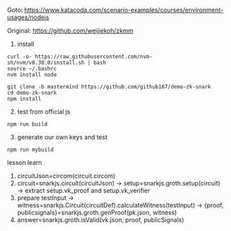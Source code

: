 
Goto: https://www.katacoda.com/scenario-examples/courses/environment-usages/nodejs

Original: https://github.com/weijiekoh/zkmm

1. install
```
curl -o- https://raw.githubusercontent.com/nvm-sh/nvm/v0.38.0/install.sh | bash
source ~/.bashrc
nvm install node

git clone -b mastermind https://github.com/github167/demo-zk-snark
cd demo-zk-snark
npm install

```

2. test from official js
```
npm run build

```

3. generate our own keys and test
```
npm run mybuild

```
lesson learn

1. circuitJson=circom(circuit.circom)
2. circuit=snarkjs.circuit(circuitJson) -> setup=snarkjs.groth.setup(circuit) -> extract setup.vk_proof and setup.vk_verifier
3. prepare testInput -> witness=snarkjs.Circuit(circuitDef).calculateWitness(testInput) -> {proof, publicsignals}=snarkjs.groth.genProof(pk.json, witness)
4. answer=snarkjs.groth.isValid(vk.json, proof, publicSignals)
